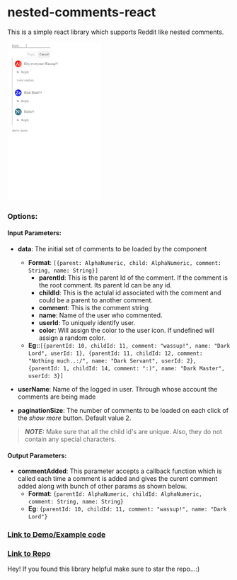 # nested-comments-react

This is a simple react library which supports Reddit like nested comments.

![Lib Image](https://raw.githubusercontent.com/Alihussainladiwala/nestedComments/main/nested-comments/resources/libraryGIF.GIF "libGIF")

### Options:

#### Input Parameters:

- **data**: The initial set of comments to be loaded by the component

  - **Format**: `[{parent: AlphaNumeric, child: AlphaNumeric, comment: String, name: String}]`
    - **parentId**: This is the parent Id of the comment. If the comment is the root comment. Its parent Id can be any id.
    - **childId**: This is the actulal id associated with the comment and could be a parent to another comment.
    - **comment**: This is the comment string
    - **name**: Name of the user who commented.
    - **userId**: To uniquely identify user.
    - **color**: Will assign the color to the user icon. If undefined will assign a random color.
  - **Eg:**:`[{parentId: 10, childId: 11, comment: "wassup!", name: "Dark Lord", userId: 1}, {parentId: 11, childId: 12, comment: "Nothing much..:/", name: "Dark Servant", userId: 2}, {parentId: 1, childId: 14, comment: ":)", name: "Dark Master", userId: 3}]`

- **userName**: Name of the logged in user. Through whose account the comments are being made

- **paginationSize**: The number of comments to be loaded on each click of the _show more_ button. Default value 2.

> **_NOTE:_** Make sure that all the child id's are unique. Also, they do not contain any special characters.

#### Output Parameters:

- **commentAdded**: This parameter accepts a callback function which is called each time a comment is added and gives the curent comment added along with bunch of other params as shown below.
  - **Format**: `{parentId: AlphaNumeric, childId: AlphaNumeric, comment: String, name: String}`
  - **Eg**: `{parentId: 10, childId: 11, comment: "wassup!", name: "Dark Lord"}`

### [Link to Demo/Example code](https://codesandbox.io/s/nested-comments-react-wfl2vu?file=/src/App.js "Link to CodeSandbox")

### [Link to Repo](https://github.com/Alihussainladiwala/nestedComments "Link to repo")

Hey! If you found this library helpful make sure to star the repo...:)

